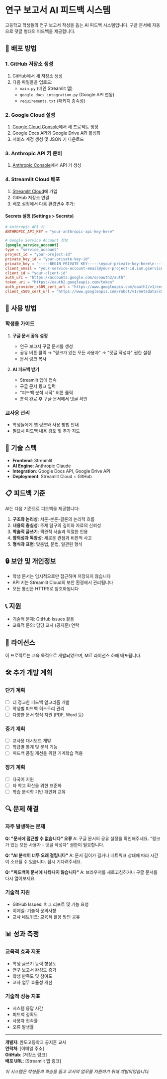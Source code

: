 # 연구 보고서 AI 피드백 시스템

고등학교 학생들의 연구 보고서 작성을 돕는 AI 피드백 시스템입니다. 구글 문서에 자동으로 댓글 형태의 피드백을 제공합니다.

## 🚀 배포 방법

### 1. GitHub 저장소 생성
1. GitHub에서 새 저장소 생성
2. 다음 파일들을 업로드:
   - `main.py` (메인 Streamlit 앱)
   - `google_docs_integration.py` (Google API 연동)
   - `requirements.txt` (패키지 종속성)

### 2. Google Cloud 설정
1. [Google Cloud Console](https://console.cloud.google.com/)에서 새 프로젝트 생성
2. Google Docs API와 Google Drive API 활성화
3. 서비스 계정 생성 및 JSON 키 다운로드

### 3. Anthropic API 키 준비
1. [Anthropic Console](https://console.anthropic.com/)에서 API 키 생성

### 4. Streamlit Cloud 배포
1. [Streamlit Cloud](https://streamlit.io/cloud)에 가입
2. GitHub 저장소 연결
3. 배포 설정에서 다음 환경변수 추가:

#### Secrets 설정 (Settings > Secrets)
```toml
# Anthropic API 키
ANTHROPIC_API_KEY = "your-anthropic-api-key-here"

# Google Service Account 정보
[google_service_account]
type = "service_account"
project_id = "your-project-id"
private_key_id = "your-private-key-id"
private_key = "-----BEGIN PRIVATE KEY-----\nyour-private-key-here\n-----END PRIVATE KEY-----\n"
client_email = "your-service-account-email@your-project-id.iam.gserviceaccount.com"
client_id = "your-client-id"
auth_uri = "https://accounts.google.com/o/oauth2/auth"
token_uri = "https://oauth2.googleapis.com/token"
auth_provider_x509_cert_url = "https://www.googleapis.com/oauth2/v1/certs"
client_x509_cert_url = "https://www.googleapis.com/robot/v1/metadata/x509/your-service-account-email%40your-project-id.iam.gserviceaccount.com"
```

## 📝 사용 방법

### 학생용 가이드
1. **구글 문서 공유 설정**
   - 연구 보고서 구글 문서를 생성
   - 공유 버튼 클릭 → "링크가 있는 모든 사용자" → "댓글 작성자" 권한 설정
   - 문서 링크 복사

2. **AI 피드백 받기**
   - Streamlit 앱에 접속
   - 구글 문서 링크 입력
   - "피드백 분석 시작" 버튼 클릭
   - 분석 완료 후 구글 문서에서 댓글 확인

### 교사용 관리
- 학생들에게 앱 링크와 사용 방법 안내
- 필요시 피드백 내용 검토 및 추가 지도

## 🔧 기술 스택

- **Frontend**: Streamlit
- **AI Engine**: Anthropic Claude
- **Integration**: Google Docs API, Google Drive API
- **Deployment**: Streamlit Cloud + GitHub

## 📋 피드백 기준

AI는 다음 기준으로 피드백을 제공합니다:

1. **구조와 논리성**: 서론-본론-결론의 논리적 흐름
2. **내용의 충실성**: 주제 탐구의 깊이와 자료의 신뢰성
3. **학술적 글쓰기**: 객관적 서술과 적절한 인용
4. **창의성과 독창성**: 새로운 관점과 비판적 사고
5. **형식과 표현**: 맞춤법, 문법, 일관된 형식

## 🔒 보안 및 개인정보

- 학생 문서는 임시적으로만 접근하며 저장되지 않습니다
- API 키는 Streamlit Cloud의 보안 환경에서 관리됩니다
- 모든 통신은 HTTPS로 암호화됩니다

## 📞 지원

- 기술적 문제: GitHub Issues 활용
- 교육적 문의: 담당 교사 (공지훈) 연락

## 📄 라이선스

이 프로젝트는 교육 목적으로 개발되었으며, MIT 라이선스 하에 배포됩니다.

## 🛠️ 추가 개발 계획

### 단기 계획
- [ ] 더 정교한 피드백 알고리즘 개발
- [ ] 학생별 피드백 히스토리 관리
- [ ] 다양한 문서 형식 지원 (PDF, Word 등)

### 중기 계획
- [ ] 교사용 대시보드 개발
- [ ] 학급별 통계 및 분석 기능
- [ ] 피드백 품질 개선을 위한 기계학습 적용

### 장기 계획
- [ ] 다국어 지원
- [ ] 타 학교 확산을 위한 표준화
- [ ] 학습 분석학 기반 개인화 교육

## 🔍 문제 해결

### 자주 발생하는 문제

**Q: "문서에 접근할 수 없습니다" 오류**
A: 구글 문서의 공유 설정을 확인해주세요. "링크가 있는 모든 사용자 - 댓글 작성자" 권한이 필요합니다.

**Q: "AI 분석이 너무 오래 걸립니다"**
A: 문서 길이가 길거나 네트워크 상태에 따라 시간이 소요될 수 있습니다. 잠시 기다려주세요.

**Q: "피드백이 문서에 나타나지 않습니다"**
A: 브라우저를 새로고침하거나 구글 문서를 다시 열어보세요.

### 기술적 지원
- GitHub Issues: 버그 리포트 및 기능 요청
- 이메일: 기술적 문의사항
- 교사 네트워크: 교육적 활용 방안 공유

## 📊 성과 측정

### 교육적 효과 지표
- 학생 글쓰기 능력 향상도
- 연구 보고서 완성도 증가
- 학생 만족도 및 참여도
- 교사 업무 효율성 개선

### 기술적 성능 지표
- 시스템 응답 시간
- 피드백 정확도
- 사용자 접속률
- 오류 발생률

---

**개발자**: 완도고등학교 공지훈 교사  
**연락처**: [이메일 주소]  
**GitHub**: [저장소 링크]  
**배포 URL**: [Streamlit 앱 링크]

*이 시스템은 학생들의 학습을 돕고 교사의 업무를 지원하기 위해 개발되었습니다.*
